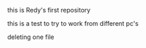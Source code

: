 this is Redy's first repository

this is a test to try to work from different pc's

deleting one file